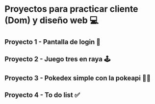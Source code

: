 # Proyectos para practicar cliente (Dom) y diseño web 💻

## Proyecto 1 - Pantalla de login 👤

## Proyecto 2 - Juego tres en raya 🕹️

## Proyecto 3 - Pokedex simple con la pokeapi 🐉🔴

## Proyecto 4 - To do list ✅